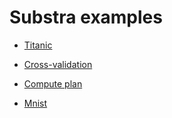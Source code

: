 # Substra examples

- [Titanic](./titanic/README.md)
- [Cross-validation](./cross_val/README.md)
- [Compute plan](./compute_plan/README.md)

- [Mnist](./mnist/README.md)
